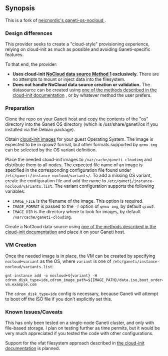 ## Synopsis
This is a fork of [neicnordic's ganeti-os-nocloud ](https://github.com/neicnordic/ganeti-os-nocloud) .

### Design differences
This provider seeks to create a "cloud-style" provisioning experience, relying on cloud-init as much as possible and avoiding Ganeti-specific features.

To that end, the provider:

* **Uses cloud-init [NoCloud data source Method 1](https://cloudinit.readthedocs.io/en/latest/reference/datasources/nocloud.html#method-1-local-filesystem-labeled-filesystem) exclusively.** There are no attempts to mount or inject data into the filesystem.
* **Does not handle NoCloud data source creation or validation.** The datasource can be created using [one of the methods described in the cloud-init documentation](https://cloudinit.readthedocs.io/en/latest/reference/datasources/nocloud.html#example-creating-a-disk) , or by whatever method the user prefers.

### Preparation

Clone the repo on your Ganeti host and copy the contents of the "os" directory into the Ganeti OS directory (which is /usr/share/ganeti/os if you installed via the Debian package).

Obtain [cloud-init images][openstack-obtain-images] for your guest Operating
System.  The image is expected to be in qcow2 format, but other
formats supported by `qemu-img` can be selected by the OS variant
definition.

Place the needed cloud-init images to `/var/cache/ganeti-cloudimg` and
distribute them to all nodes.  The expected file name of an image is
specified in the corresponding configuration file found under
`/etc/ganeti/instance-nocloud/variants/`.  To add a missing OS variant, create the
configuration file and add the name to `/etc/ganeti/instance-nocloud/variants.list`.
The variant configuration supports the following variables:

  - `IMAGE_FILE` is the filename of the image. This option is required.
  - `IMAGE_FORMAT` is passed to the `-f` option of `qemu-img`, by default
    `qcow2`.
  - `IMAGE_DIR` is the directory where to look for images, by default
    `/var/cache/ganeti-cloudimg`.

Create a NoCloud data source using [one of the methods described in the cloud-init documentation](https://cloudinit.readthedocs.io/en/latest/reference/datasources/nocloud.html#example-creating-a-disk) and place it on your Ganeti host.

### VM Creation

Once the needed image is in place, the VM can be created by specifying
`nocloud+variant` as the OS, where `variant` is one of
`/etc/ganeti/instance-nocloud/variants.list`:

```
gnt-instance add -o nocloud+${variant} -H cdrom_disk_type=ide,cdrom_image_path=${IMAGE_PATH}/data.iso,boot_order=disk vm.example.com

```
The `cdrom_disk_type=ide` config is necessary, because Ganeti will attempt to boot off the ISO file if you don't explicitly set this.

### Known Issues/Caveats

This has only been tested on a single-node Ganeti cluster, and only with file-based storage. I plan on testing further as time permits, but it would be very much appreciated if you tested the code with other configurations.

Support for the vfat filesystem approach described in [the cloud-init documentation](https://cloudinit.readthedocs.io/en/latest/reference/datasources/nocloud.html#example-creating-a-disk) is planned.


[Ganeti]: http://www.ganeti.org/
[cloud-init]: https://cloudinit.readthedocs.io/en/latest/
[NoCloud]: https://cloudinit.readthedocs.io/en/latest/topics/datasources/nocloud.html
[cloud-config]: https://cloudinit.readthedocs.io/en/latest/topics/format.html#cloud-config-data
[cloud-config-examples]: https://cloudinit.readthedocs.io/en/latest/topics/examples.html#yaml-examples
[cloud-init-merge]: https://cloudinit.readthedocs.io/en/latest/topics/merging.html
[openstack-obtain-images]: https://docs.openstack.org/image-guide/obtain-images.html
[instance-simpleimage]: https://github.com/ganeti/instance-simpleimage
[instance-cloudimage]: https://github.com/ganeti/instance-cloudimage
